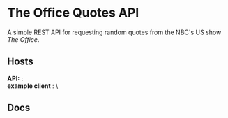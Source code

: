 # The Office Quotes API

A simple REST API for requesting random quotes from the NBC's US show _The
Office_.

## Hosts

**API:** : \
**example client** : \

## Docs
